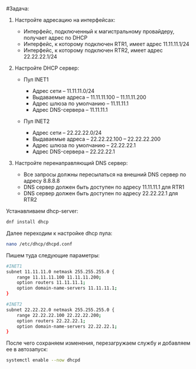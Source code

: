 #Задача: 
1. Настройте адресацию на интерфейсах:
   - Интерфейс, подключенный к магистральному провайдеру, получает адрес по DHCP
   - Интерфейс, к которому подключен RTR1, имеет адрес 11.11.11.1/24
   - Интерфейс, к которому подключен RTR2, имеет адрес 22.22.22.1/24

2. Настройте DHCP сервер:

   - Пул INET1
     - Адрес сети – 11.11.11.0/24
     - Выдаваемые адреса – 11.11.11.100 – 11.11.11.200
     - Адрес шлюза по умолчанию – 11.11.11.1
     - Адрес DNS-сервера – 11.11.11.1

   - Пул INET2
     - Адрес сети – 22.22.22.0/24
     - Выдаваемые адреса – 22.22.22.100 – 22.22.22.200
     - Адрес шлюза по умолчанию – 22.22.22.1
     - Адрес DNS-сервера – 22.22.22.1

3. Настройте перенаправляющий DNS сервер:
   - Все запросы должны пересылаться на внешний DNS сервер по адресу 8.8.8.8
   - DNS сервер должен быть доступен по адресу 11.11.11.1 для RTR1
   - DNS сервер должен быть доступен по адресу 22.22.22.1 для RTR2

Устанавливаем dhcp-server:

``` bash
dnf install dhcp
```

Далее переходим к настройке dhcp пула:

``` bash
nano /etc/dhcp/dhcpd.conf
```

Пишем туда следующие параметры:

``` bash
#INET1
subnet 11.11.11.0 netmask 255.255.255.0 {
    range 11.11.11.100 11.11.11.200;
    option routers 11.11.11.1;
    option domain-name-servers 11.11.11.1;
}

#INET2
subnet 22.22.22.0 netmask 255.255.255.0 {
    range 22.22.22.100 22.22.22.200;
    option routers 22.22.22.1;
    option domain-name-servers 22.22.22.1;
}
```

После чего сохраняем изменения, перезагружаем службу и добавляем ее в автозапуск:

``` bash
systemctl enable --now dhcpd
```
